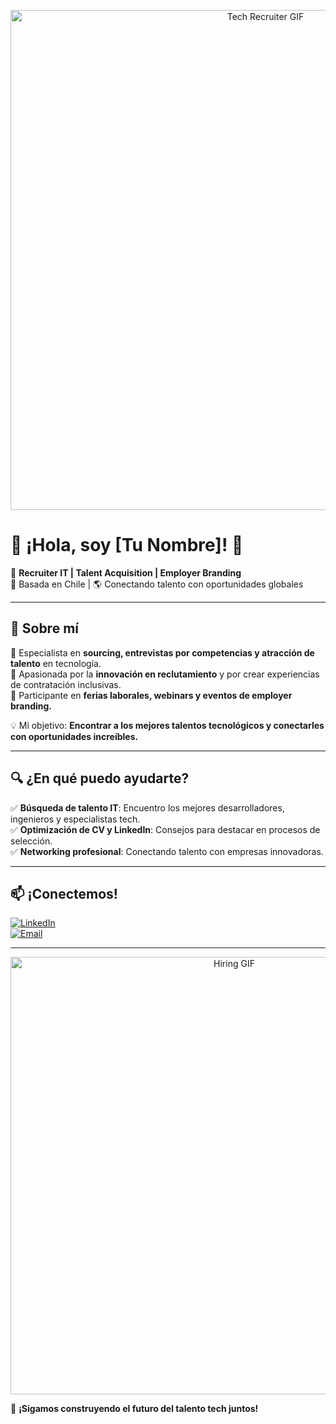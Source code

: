 <p align="center">
  <img src="https://media.giphy.com/media/qgQUggAC3Pfv687qPC/giphy.gif" width="800" alt="Tech Recruiter GIF">
</p>

# 👋 ¡Hola, soy [Tu Nombre]! 🚀  

🎯 **Recruiter IT | Talent Acquisition | Employer Branding**  
📍 Basada en Chile | 🌎 Conectando talento con oportunidades globales  

---

## 🚀 Sobre mí  
🔹 Especialista en **sourcing, entrevistas por competencias y atracción de talento** en tecnología.  
🔹 Apasionada por la **innovación en reclutamiento** y por crear experiencias de contratación inclusivas.  
🔹 Participante en **ferias laborales, webinars y eventos de employer branding.**  

💡 Mi objetivo: **Encontrar a los mejores talentos tecnológicos y conectarles con oportunidades increíbles.**  

---

## 🔍 ¿En qué puedo ayudarte?  
✅ **Búsqueda de talento IT**: Encuentro los mejores desarrolladores, ingenieros y especialistas tech.  
✅ **Optimización de CV y LinkedIn**: Consejos para destacar en procesos de selección.  
✅ **Networking profesional**: Conectando talento con empresas innovadoras.  

---

## 📫 ¡Conectemos!  
[![LinkedIn](https://img.shields.io/badge/LinkedIn-Connect-blue?style=for-the-badge&logo=linkedin)](https://www.linkedin.com/in/tuperfil)  
[![Email](https://img.shields.io/badge/Email-Contact-red?style=for-the-badge&logo=gmail)](mailto:tuemail@example.com)  

---

<p align="center">
  <img src="https://media.giphy.com/media/ZVik7pBtu9dNS/giphy.gif" width="700" alt="Hiring GIF">
</p>

🚀 **¡Sigamos construyendo el futuro del talento tech juntos!**

